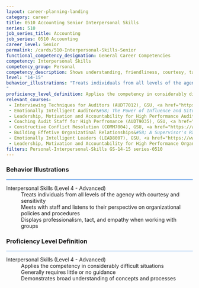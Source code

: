 ```yaml
---
layout: career-planning-landing
category: career
title: 0510 Accounting Senior Interpersonal Skills
series: 510
job_series_title: Accounting
job_series: 0510 Accounting
career_level: Senior
permalink: /cards/510-Interpersonal-Skills-Senior
functional_competency_designation: General Career Competencies
competency: Interpersonal Skills
competency_group: Personal
competency_description: Shows understanding, friendliness, courtesy, tact, empathy, concern, and politeness to others; develops and maintains effective relationships with others; may include effectively dealing with individuals who are difficult, hostile, or distressed; relates well to people from varied backgrounds and different situations; is sensitive to cultural diversity, race, gender, disabilities, and other individual differences
level: "14-15"
behavior_illustrations: "Treats individuals from all levels of the agency with courtesy and sensitivity ? Meets with staff and listens to their perspective on organizational policies and procedures ? Displays professionalism, tact, and empathy when working with groups
"
proficiency_level_definition: Applies the competency in considerably difficult situations ? Generally requires little or no guidance ? Demonstrates broad understanding of concepts and processes
relevant_courses: 
 - Interviewing Techniques for Auditors (AUDT7012), GSU, <a href="https://www.LearnAtGSUSA.com/AUDT7025">https://www.LearnAtGSUSA.com/AUDT7025</a>
 - Emotionally Intelligent Auditor&#58; The Power of Influence and Situational Awareness (AUDT8911), GSU, <a href="https://www.LearnAtGSUSA.com/AUDT8920">https://www.LearnAtGSUSA.com/AUDT8920</a>
 - Leadership, Motivation and Accountability for High Performance Audit Organizations (AUDT9010), GSU, <a href="https://www.LearnAtGSUSA.com/AUDT9015">https://www.LearnAtGSUSA.com/AUDT9015</a>
 - Coaching Audit Staff for High Perfromance (AUDT9035), GSU, <a href="https://www.LearnAtGSUSA.com/AUDT9040">https://www.LearnAtGSUSA.com/AUDT9040</a>
 - Constructive Conflict Resolution (COMM7004), GSU, <a href="https://www.LearnAtGSUSA.com/COMM7013">https://www.LearnAtGSUSA.com/COMM7013</a>
 - Building Effetive Organizatinal Relationships&#58; A Supervisor's RX (COMM8210), GSU, <a href="https://www.LearnAtGSUSA.com/COMM8223">https://www.LearnAtGSUSA.com/COMM8223</a>
 - Emotionally Intelligent Leaders (LEAD8007), GSU, <a href="https://www.LearnAtGSUSA.com/LEAD8020">https://www.LearnAtGSUSA.com/LEAD8020</a>
 - Leadership, Motivation and Accountability for High Performance Organizations (LEAD9020), GSU, <a href="https://www.LearnAtGSUSA.com/LEAD9025">https://www.LearnAtGSUSA.com/LEAD9025</a>
filters: Personal-Interpersonal-Skills GS-14-15 series-0510
---
```


<div class="desktop:grid-col-6 margin-y-3">
  <div class="border-top-2 bg-white padding-3 shadow-5 height-full members-hover border-1px button-border border-top-blue radius-lg card-text-color">
    <h3>Behavior Illustrations</h3>
    <hr style="background-color: #1b74e0 !important;"/>
    <dl class="text-base card-content-color"><dt>Interpersonal Skills (Level 4 - Advanced)</dt><dd>Treats individuals from all levels of the agency with courtesy and sensitivity </dd><dd> Meets with staff and listens to their perspective on organizational policies and procedures </dd><dd> Displays professionalism, tact, and empathy when working with groups
</dd></dl>
  </div>
</div>
<div class="desktop:grid-col-6 margin-y-3">
  <div class="border-top-2 bg-white padding-3 shadow-5 height-full members-hover border-1px button-border border-top-blue radius-lg card-text-color">
    <h3>Proficiency Level Definition</h3>
     <hr style="background-color: #1b74e0 !important;"/>
    <dl class="text-base card-content-color"><dt>Interpersonal Skills (Level 4 - Advanced)</dt><dd>Applies the competency in considerably difficult situations </dd><dd> Generally requires little or no guidance </dd><dd> Demonstrates broad understanding of concepts and processes</dd></dl>
  </div>
</div>